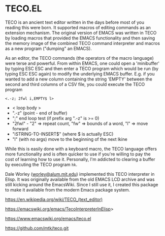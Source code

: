 # TECO.EL

TECO is an ancient text editor written in the days before most of you
reading this were born.  It supported macros of editing commands as an
extension mechanism.  The original version of EMACS was written in
TECO by loading macros that provided the EMACS functionality and then
saving the memory image of the combined TECO command interpreter and
macros as a new program ("dumping" an EMACS).

As an editor, the TECO commands (the operators of the macro language)
were terse and powerful.  From within EMACS, one could open a
'minibuffer' by typing ESC ESC and then enter a TECO program which
would be run (by typing ESC ESC again) to modify the underlying EMACS
buffer.  E.g. if you wanted to add a new column containing the string
'EMPTY' between the second and third columns of a CSV file, you could
execute the TECO program

`<.-z; 2fwl i,EMPTY$ l>`

  * < loop body >
  * ".-z" (point - end of buffer)
  * ";" end loop test (if prefix arg ".-z" is >= 0)
  * "2fwl" - "2" => repeat count, "fw" => bounds of a word, "l" =>
    move forward
  * "iSTRING-TO-INSERT$" (where $ is actually ESC)
  * "l" (with no args) move to the beginning of the next lkine

While this is easily done with a keyboard macro, the TECO language
offers more functionality and is often quicker to use if you're
willing to pay the cost of learning how to use it.  Personally, I'm
addicted to clearing a buffer by executing the TECO program `hk`.

Dale Worley (worley@alum.mit.edu) implemented this TECO interpreter in
Elisp.  It was originally available from the old EMACS LCD archive and
was still kicking around the EmacsWiki.  Since I still use it, I
created this package to make it available from the modern Emacs
package system.

<https://en.wikipedia.org/wiki/TECO_(text_editor)>

<https://emacswiki.org/emacs/TecoInterpreterInElisp>>

<https://www.emacswiki.org/emacs/teco.el>

<https://github.com/mtk/teco.git>


